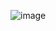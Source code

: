 ![image](https://user-images.githubusercontent.com/124377497/227984256-c8b32645-a27a-43b8-a046-d4b9e4acf8b7.png)
